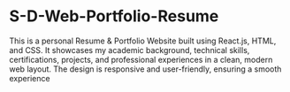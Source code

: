 # S-D-Web-Portfolio-Resume
This is a personal Resume &amp; Portfolio Website built using React.js, HTML, and CSS. It showcases my academic background, technical skills, certifications, projects, and professional experiences in a clean, modern web layout. The design is responsive and user-friendly, ensuring a smooth experience 
